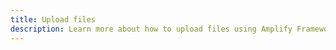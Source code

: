 ```yaml
---
title: Upload files
description: Learn more about how to upload files using Amplify Framework's storage category
---
```


<inline-fragment platform="js" src="~/lib/storage/fragments/js/upload.md"></inline-fragment>
<inline-fragment platform="ios" src="~/lib/storage/fragments/ios/upload.md"></inline-fragment>
<inline-fragment platform="android" src="~/lib/storage/fragments/android/upload.md"></inline-fragment>
<inline-fragment platform="flutter" src="~/lib/storage/fragments/flutter/upload.md"></inline-fragment>
